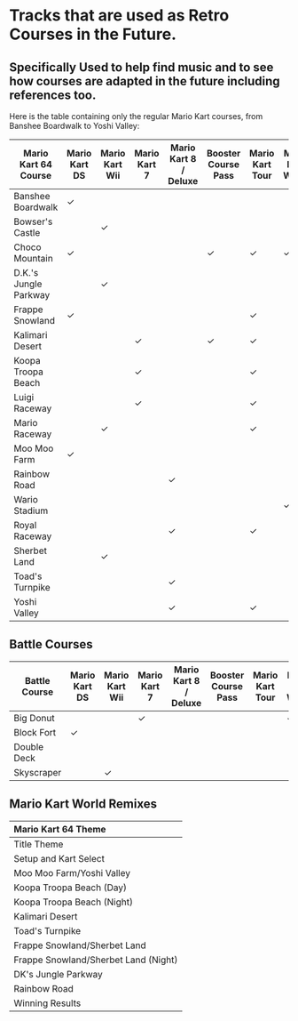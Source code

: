 # Tracks that are used as Retro Courses in the Future.

## Specifically Used to help find music and to see how courses are adapted in the future including references too.

Here is the table containing only the regular Mario Kart courses, from Banshee Boardwalk to Yoshi Valley:

| **Mario Kart 64 Course** | **Mario Kart DS** | **Mario Kart Wii** | **Mario Kart 7** | **Mario Kart 8 / Deluxe** | **Booster Course Pass** | **Mario Kart Tour** | **Mario Kart World** |
| ------------------------ | ----------------- | ------------------ | ---------------- | ------------------------- | ----------------------- | ------------------- | -------------------- |
| Banshee Boardwalk | ✓ | | | | | | |
| Bowser's Castle | | ✓ | | | | | |
| Choco Mountain | ✓ | | | | ✓ | ✓ | ✓ |
| D.K.'s Jungle Parkway | | ✓ | | | | | |
| Frappe Snowland | ✓ | | | | | ✓ | |
| Kalimari Desert | | | ✓ | | ✓ | ✓ | |
| Koopa Troopa Beach | | | ✓ | | | ✓ | |
| Luigi Raceway | | | ✓ | | | ✓ | |
| Mario Raceway | | ✓ | | | | ✓ | |
| Moo Moo Farm | ✓ | | | | | | |
| Rainbow Road | | | | ✓ | | | |
| Wario Stadium | | | | | | | ✓ |
| Royal Raceway | | | | ✓ | | ✓ | |
| Sherbet Land | | ✓ | | | | | |
| Toad's Turnpike | | | | ✓ | | | |
| Yoshi Valley | | | | ✓ | | ✓ | |

## Battle Courses

| **Battle Course** | **Mario Kart DS** | **Mario Kart Wii** | **Mario Kart 7** | **Mario Kart 8 / Deluxe** | **Booster Course Pass** | **Mario Kart Tour** | **Mario Kart World** |
| ----------------- | ----------------- | ------------------ | ---------------- | ------------------------- | ----------------------- | ------------------- | -------------------- |
| Big Donut | | | ✓ | | | | ✓ |
| Block Fort | ✓ | | | | | | |
| Double Deck | | | | | | | |
| Skyscraper | | ✓ | | | | | |

## Mario Kart World Remixes

| **Mario Kart 64 Theme** |
| :---------------------- |
| Title Theme             |
| Setup and Kart Select   |
| Moo Moo Farm/Yoshi Valley |
| Koopa Troopa Beach (Day) |
| Koopa Troopa Beach (Night) |
| Kalimari Desert         |
| Toad's Turnpike         |
| Frappe Snowland/Sherbet Land |
| Frappe Snowland/Sherbet Land (Night) |
| DK's Jungle Parkway     |
| Rainbow Road            |
| Winning Results         |